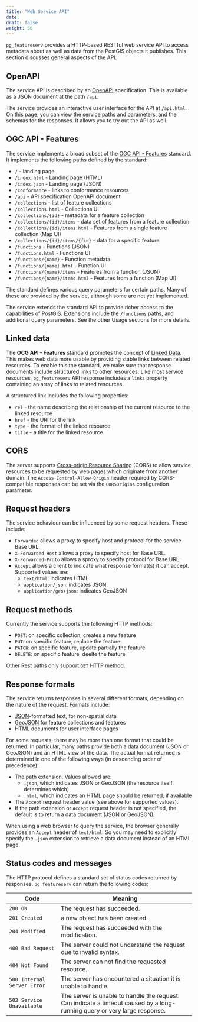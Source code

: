 ```yaml
---
title: "Web Service API"
date:
draft: false
weight: 50
---
```


`pg_featureserv` provides a HTTP-based RESTful web service API
to access metadata about as well as data from
the PostGIS objects it publishes.
This section discusses general aspects of the API.

## OpenAPI

The service API is described by an
[OpenAPI](https://github.com/OAI/OpenAPI-Specification/blob/master/versions/3.0.2.md) specification.
This is available as a JSON document at the path `/api`.

The service provides an interactive user interface for
the API at `/api.html`. On this page, you can view the service paths and parameters, and the schemas for the responses. It allows you to try out the API as well.

## OGC API - Features

The service implements a broad subset of the
[OGC API - Features](http://docs.opengeospatial.org/is/17-069r3/17-069r3.html) standard. It implements the following paths defined by the standard:

* `/` - landing page
* `/index,html` - Landing page (HTML)
* `/index.json` - Landing page (JSON)
* `/conformance` - links to conformance resources
* `/api` - API specification OpenAPI document
* `/collections` - list of feature collections
* `/collections.html` - Collections UI
* `/collections/{id}` - metadata for a feature collection
* `/collections/{id}/items` - data set of features from a feature collection
* `/collections/{id}/items.html` - Features from a single feature collection (Map UI)
* `/collections/{id}/items/{fid}` - data for a specific feature
* `/functions` - Functions (JSON)
* `/functions.html` - Functions UI
* `/functions/{name}` - Function metadata
* `/functions/{name}.html` - Function UI
* `/functions/{name}/items` - Features from a function (JSON)
* `/functions/{name}/items.html` - Features from a function (Map UI)

The standard defines various query parameters for certain paths.
Many of these are provided by the service, although some are not yet implemented.

The service extends the standard API to provide richer access to the
capabilities of PostGIS.
Extensions include the `/functions` paths, and additional query parameters. See the other Usage sections for more details.

## Linked data

The **OCG API - Features** standard promotes the concept of [Linked Data](https://www.w3.org/TR/sdw-bp/#linked-data).
This makes web data more usable by providing stable links between related resources.
To enable this the standard, we make sure that response documents
include structured links to other resources. Like most service resources, `pg_featureserv` API response includes a `links` property containing an array of links to related resources.

A structured link includes the following properties:

* `rel` - the name describing the relationship of the current resource to the linked resource
* `href` - the URI for the link
* `type` - the format of the linked resource
* `title` - a title for the linked resource

## CORS

The server supports [Cross-origin Resource Sharing](https://en.wikipedia.org/wiki/Cross-origin_resource_sharing) (CORS) to allow service resources to be
requested by web pages which originate from another domain.
The `Access-Control-Allow-Origin` header required by CORS-compatible responses
can be set via the `CORSOrigins` configuration parameter.

## Request headers

The service behaviour can be influenced by some request headers.
These include:

* `Forwarded` allows a proxy to specify host and protocol for the service Base URL.
* `X-Forwarded-Host` allows a proxy to specify host for Base URL.
* `X-Forwarded-Proto` allows a sproxy to specify protocol for Base URL.
* `Accept` allows a client to indicate what response format(s) it can accept.  Supported values are:
  * `text/html`: indicates HTML
  * `application/json`: indicates JSON
  * `application/geo+json`: indicates GeoJSON

## Request methods

Currently the service supports the following HTTP methods:

* `POST`: on specific collection, creates a new feature
* `PUT`: on specific feature, replace the feature
* `PATCH`: on specific feature, update partially the feature
* `DELETE`: on specific feature, deelte the feature

Other Rest paths only support `GET` HTTP method.

## Response formats

The service returns responses in several different formats,
depending on the nature of the request.
Formats include:

* [JSON](https://www.w3.org/TR/sdw-bp/#bib-RFC7159)-formatted text, for non-spatial data
* [GeoJSON](https://tools.ietf.org/rfc/rfc7946.txt) for feature collections and features
* HTML documents for user interface pages

For some requests, there may be more than one format that could be returned.
In particular, many paths provide both a data document (JSON or GeoJSON)
and an HTML view of the data.
The actual format returned is determined in one of the following ways (in descending order of precedence):

* The path extension. Values allowed are:
  * `.json`, which indicates JSON or GeoJSON (the resource itself determines which)
  * `.html`, which indicates an HTML page should be returned, if available
* The `Accept` request header value (see above for supported values).
* If the path extension or `Accept` request header is not specified, the default is to return a data document (JSON or GeoJSON).


When using a web browser to query the service,
the browser generally provides an `Accept` header of `text/html`.
So you may need to explicitly specify the `.json` extension
to retrieve a data document instead of an HTML page.

## Status codes and messages

The HTTP protocol defines a standard set of status codes returned by responses.
`pg_featureserv` can return the following codes:

|  Code  |  Meaning  |
|-------------|-----------|
| `200 OK` | The request has succeeded. |
| `201 Created` | a new object has been created. |
| `204 Modified` | The request has succeeded with the modification. |
| `400 Bad Request` | The server could not understand the request due to invalid syntax. |
| `404 Not Found` | The server can not find the requested resource. |
| `500 Internal Server Error` | The server has encountered a situation it is unable to handle. |
| `503 Service Unavailable` | The server is unable to handle the request. Can indicate a timeout caused by a long-running query or very large response. |
